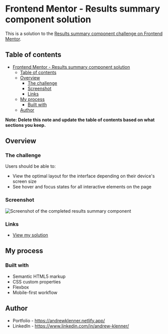 # Frontend Mentor - Results summary component solution

This is a solution to the [Results summary component challenge on Frontend Mentor](https://www.frontendmentor.io/challenges/results-summary-component-CE_K6s0maV). 

## Table of contents

- [Frontend Mentor - Results summary component solution](#frontend-mentor---results-summary-component-solution)
  - [Table of contents](#table-of-contents)
  - [Overview](#overview)
    - [The challenge](#the-challenge)
    - [Screenshot](#screenshot)
    - [Links](#links)
  - [My process](#my-process)
    - [Built with](#built-with)
  - [Author](#author)

**Note: Delete this note and update the table of contents based on what sections you keep.**

## Overview

### The challenge

Users should be able to:

- View the optimal layout for the interface depending on their device's screen size
- See hover and focus states for all interactive elements on the page

### Screenshot

![Screenshot of the completed results summary component](./screenshot.jpg)

### Links

- [View my solution](https://atklenner.github.io/fm-solutions/results-summary-component-main/)

## My process

### Built with

- Semantic HTML5 markup
- CSS custom properties
- Flexbox
- Mobile-first workflow

## Author

- Portfolio - https://andrewklenner.netlify.app/
- LinkedIn - https://www.linkedin.com/in/andrew-klenner/